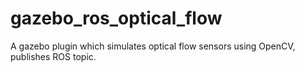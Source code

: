 # gazebo_ros_optical_flow
A gazebo plugin which simulates optical flow sensors using OpenCV, publishes ROS topic.
